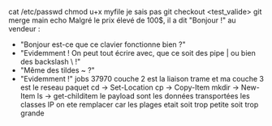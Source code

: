cat /etc/passwd
chmod u+x myfile
je sais pas 
git checkout <test_valide> git merge main
echo Malgré le prix élevé de 100$, il a dit "Bonjour !" au vendeur :
- "Bonjour est-ce que ce clavier fonctionne bien ?"
- "Evidemment ! On peut tout écrire avec, que ce soit des pipe | ou bien des backslash \\ !"
- "Même des tildes ~ ?"
- "Evidemment !"
jobs 37970
couche 2 est la liaison  trame et ma couche 3 est le reseau paquet
cd -> Set-Location cp -> Copy-Item mkdir -> New-Item ls -> get-childitem
le payload sont les données transportées
les classes IP on ete remplacer car les plages etait soit trop petite soit trop grande 
